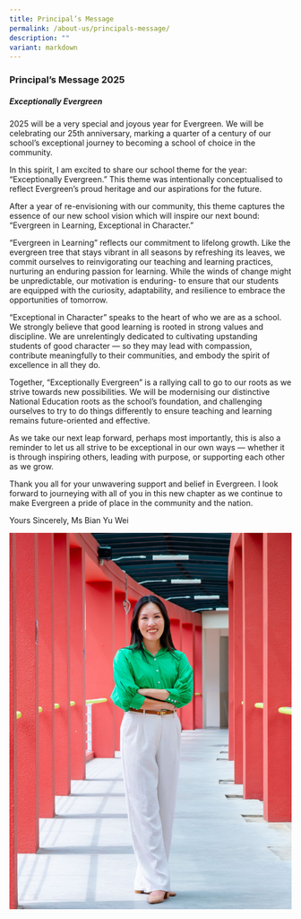 ```yaml
---
title: Principal’s Message
permalink: /about-us/principals-message/
description: ""
variant: markdown
---
```

### **Principal’s Message 2025**  
 
##### **Exceptionally Evergreen**

2025 will be a very special and joyous year for Evergreen. We will be celebrating our 25th anniversary, marking a quarter of a century of our school’s exceptional journey to becoming a school of choice in the community.

In this spirit, I am excited to share our school theme for the year: “Exceptionally Evergreen.” This theme was intentionally conceptualised to reflect Evergreen’s proud heritage and our aspirations for the future.

After a year of re-envisioning with our community, this theme captures the essence of our new school vision which will inspire our next bound: “Evergreen in Learning, Exceptional in Character.”

“Evergreen in Learning” reflects our commitment to lifelong growth. Like the evergreen tree that stays vibrant in all seasons by refreshing its leaves, we commit ourselves to reinvigorating our teaching and learning practices, nurturing an enduring passion for learning. While the winds of change might be unpredictable, our motivation is enduring- to ensure that our students are equipped with the curiosity, adaptability, and resilience to embrace the opportunities of tomorrow.

“Exceptional in Character” speaks to the heart of who we are as a school. We strongly believe that good learning is rooted in strong values and discipline. We are unrelentingly dedicated to cultivating upstanding students of good character — so they may lead with compassion, contribute meaningfully to their communities, and embody the spirit of excellence in all they do.

Together, “Exceptionally Evergreen” is a rallying call to go to our roots as we strive towards new possibilities. We will be modernising our distinctive National Education roots as the school’s foundation, and challenging ourselves to try to do things differently to ensure teaching and learning remains future-oriented and effective.

As we take our next leap forward, perhaps most importantly, this is also a reminder to let us all strive to be exceptional in our own ways — whether it is through inspiring others, leading with purpose, or supporting each other as we grow.

Thank you all for your unwavering support and belief in Evergreen. I look forward to journeying with all of you in this new chapter as we continue to make Evergreen a pride of place in the community and the nation.

Yours Sincerely, Ms Bian Yu Wei

![Ms Bian, our Principal](/images/KTD_0229_1.jpg)
